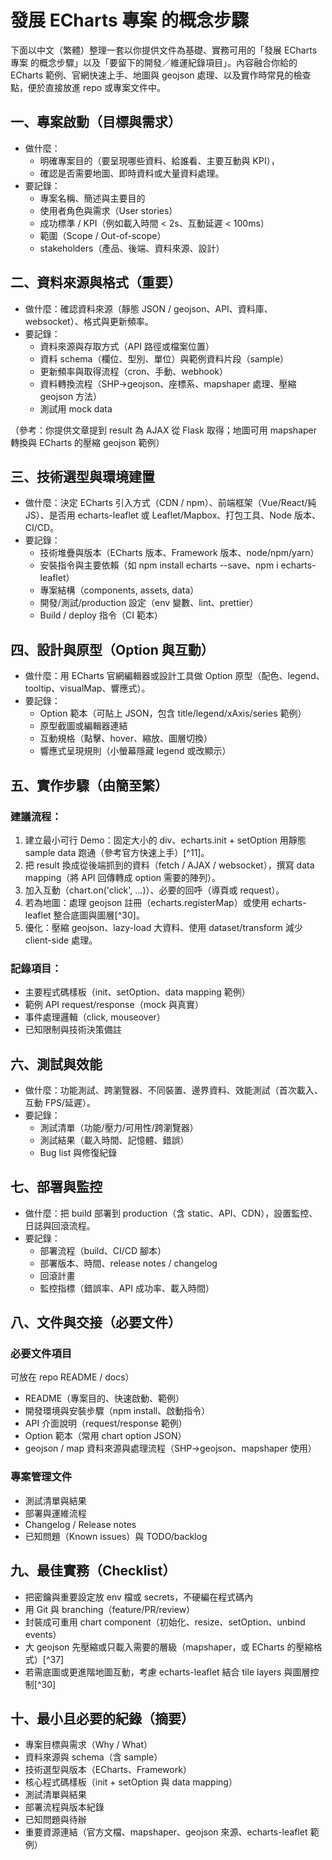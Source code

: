 
# 發展 ECharts 專案 的概念步驟

下面以中文（繁體）整理一套以你提供文件為基礎、實務可用的「發展 ECharts 專案 的概念步驟」以及「要留下的開發／維運紀錄項目」。內容融合你給的 ECharts 範例、官網快速上手、地圖與 geojson 處理、以及實作時常見的檢查點，便於直接放進 repo 或專案文件中。

## 一、專案啟動（目標與需求）

- 做什麼：
    - 明確專案目的（要呈現哪些資料、給誰看、主要互動與 KPI），
    - 確認是否需要地圖、即時資料或大量資料處理。
- 要記錄：
  - 專案名稱、簡述與主要目的
  - 使用者角色與需求（User stories）
  - 成功標準 / KPI（例如載入時間 < 2s、互動延遲 < 100ms）
  - 範圍（Scope / Out-of-scope）
  - stakeholders（產品、後端、資料來源、設計）

## 二、資料來源與格式（重要）

- 做什麼：確認資料來源（靜態 JSON / geojson、API、資料庫、websocket）、格式與更新頻率。
- 要記錄：
  - 資料來源與存取方式（API 路徑或檔案位置）
  - 資料 schema（欄位、型別、單位）與範例資料片段（sample）
  - 更新頻率與取得流程（cron、手動、webhook）
  - 資料轉換流程（SHP→geojson、座標系、mapshaper 處理、壓縮 geojson 方法）
  - 測試用 mock data

（參考：你提供文章提到 result 為 AJAX 從 Flask 取得；地圖可用 mapshaper 轉換與 ECharts 的壓縮 geojson 範例）

## 三、技術選型與環境建置

- 做什麼：決定 ECharts 引入方式（CDN / npm）、前端框架（Vue/React/純 JS）、是否用 echarts-leaflet 或 Leaflet/Mapbox、打包工具、Node 版本、CI/CD。
- 要記錄：
  - 技術堆疊與版本（ECharts 版本、Framework 版本、node/npm/yarn）
  - 安裝指令與主要依賴（如 npm install echarts --save、npm i echarts-leaflet）
  - 專案結構（components, assets, data）
  - 開發/測試/production 設定（env 變數、lint、prettier）
  - Build / deploy 指令（CI 範本）

## 四、設計與原型（Option 與互動）

- 做什麼：用 ECharts 官網編輯器或設計工具做 Option 原型（配色、legend、tooltip、visualMap、響應式）。
- 要記錄：
  - Option 範本（可貼上 JSON，包含 title/legend/xAxis/series 範例）
  - 原型截圖或編輯器連結
  - 互動規格（點擊、hover、縮放、圖層切換）
  - 響應式呈現規則（小螢幕隱藏 legend 或改顯示）

## 五、實作步驟（由簡至繁）

### 建議流程：

  1. 建立最小可行 Demo：固定大小的 div、echarts.init + setOption 用靜態 sample data 跑通（參考官方快速上手）[^11]。
  2. 把 result 換成從後端抓到的資料（fetch / AJAX / websocket），撰寫 data mapping（將 API 回傳轉成 option 需要的陣列）。
  3. 加入互動（chart.on('click', ...)）、必要的回呼（導頁或 request）。
  4. 若為地圖：處理 geojson 註冊（echarts.registerMap）或使用 echarts-leaflet 整合底圖與圖層[^30]。
  5. 優化：壓縮 geojson、lazy-load 大資料、使用 dataset/transform 減少 client-side 處理。

### 記錄項目：

  - 主要程式碼樣板（init、setOption、data mapping 範例）
  - 範例 API request/response（mock 與真實）
  - 事件處理邏輯（click, mouseover）
  - 已知限制與技術決策備註

## 六、測試與效能

- 做什麼：功能測試、跨瀏覽器、不同裝置、邊界資料、效能測試（首次載入、互動 FPS/延遲）。
- 要記錄：
  - 測試清單（功能/壓力/可用性/跨瀏覽器）
  - 測試結果（載入時間、記憶體、錯誤）
  - Bug list 與修復紀錄

## 七、部署與監控

- 做什麼：把 build 部署到 production（含 static、API、CDN），設置監控、日誌與回滾流程。
- 要記錄：
  - 部署流程（build、CI/CD 腳本）
  - 部署版本、時間、release notes / changelog
  - 回滾計畫
  - 監控指標（錯誤率、API 成功率、載入時間）

## 八、文件與交接（必要文件）

### 必要文件項目

可放在 repo README / docs）

  - README（專案目的、快速啟動、範例）
  - 開發環境與安裝步驟（npm install、啟動指令）
  - API 介面說明（request/response 範例）
  - Option 範本（常用 chart option JSON）
  - geojson / map 資料來源與處理流程（SHP→geojson、mapshaper 使用）

### 專案管理文件

  - 測試清單與結果
  - 部署與運維流程
  - Changelog / Release notes
  - 已知問題（Known issues）與 TODO/backlog

## 九、最佳實務（Checklist）

- 把密鑰與重要設定放 env 檔或 secrets，不硬編在程式碼內
- 用 Git 與 branching（feature/PR/review）
- 封裝成可重用 chart component（初始化、resize、setOption、unbind events）
- 大 geojson 先壓縮或只載入需要的層級（mapshaper，或 ECharts 的壓縮格式）[^37]
- 若需底圖或更進階地圖互動，考慮 echarts-leaflet 結合 tile layers 與圖層控制[^30]

## 十、最小且必要的紀錄（摘要）

- 專案目標與需求（Why / What）
- 資料來源與 schema（含 sample）
- 技術選型與版本（ECharts、Framework）
- 核心程式碼樣板（init + setOption 與 data mapping）
- 測試清單與結果
- 部署流程與版本紀錄
- 已知問題與待辦
- 重要資源連結（官方文檔、mapshaper、geojson 來源、echarts-leaflet 範例）

